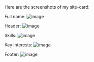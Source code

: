 Here are the screenshots of my site-card:

Full name: 
![image](https://github.com/user-attachments/assets/de668fc1-bb2d-47cd-b0e7-01cb1d01319a)

Header:
![image](https://github.com/user-attachments/assets/c3a5bff2-fdb7-4262-bbdf-b2aa379e7b13)

Skills:
![image](https://github.com/user-attachments/assets/07c069e9-1df8-452a-a2ab-da67f85bd65e)

Key interests:
![image](https://github.com/user-attachments/assets/42309fd8-28a9-4631-97dc-c46404166f9c)

Footer:
![image](https://github.com/user-attachments/assets/1d36d521-e958-42de-811c-209b0edd7186)
